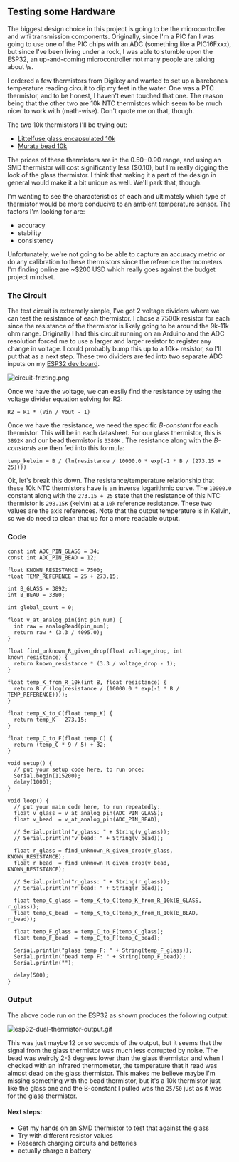 ## Testing some Hardware

  

The biggest design choice in this project is going to be the microcontroller and wifi transmission components. Originally, since I'm a PIC fan I was going to use one of the PIC chips with an ADC (something like a PIC16Fxxx), but since I've been living under a rock, I was able to stumble upon the ESP32, an up-and-coming microcontroller not many people are talking about \\s.

  

I ordered a few thermistors from Digikey and wanted to set up a barebones temperature reading circuit to dip my feet in the water. One was a PTC thermistor, and to be honest, I haven't even touched that one. The reason being that the other two are 10k NTC thermistors which seem to be much nicer to work with (math-wise). Don't quote me on that, though.

  

The two 10k thermistors I'll be trying out:

*   [Littelfuse glass encapsulated 10k](https://www.digikey.com/en/products/detail/littelfuse-inc/103FG1K/4027447)
*   [Murata bead 10k](https://www.digikey.com/en/products/detail/murata-electronics/NXFT15XH103FA1B025/5797781)

  

The prices of these thermistors are in the $0.50-$0.90 range, and using an SMD thermistor will cost significantly less ($0.10), but I'm really digging the look of the glass thermistor. I think that making it a part of the design in general would make it a bit unique as well. We'll park that, though.

  

I'm wanting to see the characteristics of each and ultimately which type of thermistor would be more conducive to an ambient temperature sensor. The factors I'm looking for are:

*   accuracy
*   stability
*   consistency

  

Unfortunately, we're not going to be able to capture an accuracy metric or do any calibration to these thermistors since the reference thermometers I'm finding online are ~$200 USD which really goes against the budget project mindset.

  

### The Circuit

The test circuit is extremely simple, I've got 2 voltage dividers where we can test the resistance of each thermistor. I chose a 7500k resistor for each since the resistance of the thermistor is likely going to be around the 9k-11k ohm range. Originally I had this circuit running on an Arduino and the ADC resolution forced me to use a larger and larger resistor to register any change in voltage. I could probably bump this up to a 10k+ resistor, so I'll put that as a next step. These two dividers are fed into two separate ADC inputs on my [ESP32 dev board](https://www.digikey.com/en/products/detail/espressif-systems/ESP32-PICO-KIT/9381703).

  

![circuit-frizting.png](/wifi-thermometer/circuit-fritzing.png)

  

Once we have the voltage, we can easily find the resistance by using the voltage divider equation solving for R2:

<pre><code class="language-clike">R2 = R1 * (Vin / Vout - 1)</code></pre>

Once we have the resistance, we need the specific _B-constant_ for each thermistor. This will be in each datasheet. For our glass thermistor, this is `3892K` and our bead thermistor is `3380K` . The resistance along with the _B-constants_ are then fed into this formula:

<pre><code class="language-clike">temp_kelvin = B / (ln(resistance / 10000.0 * exp(-1 * B / (273.15 + 25))))</code></pre>

Ok, let's break this down. The resistance/temperature relationship that these 10k NTC thermistors have is an inverse logarithmic curve. The `10000.0` constant along with the `273.15 + 25` state that the resistance of this NTC thermistor is `298.15K` (kelvin) at a `10k` reference resistance. These two values are the axis references. Note that the output temperature is in Kelvin, so we do need to clean that up for a more readable output.

### Code

<pre class="line-numbers"><code class="language-clike">const int ADC_PIN_GLASS = 34;
const int ADC_PIN_BEAD = 12;

float KNOWN_RESISTANCE = 7500;
float TEMP_REFERENCE = 25 + 273.15;

int B_GLASS = 3892;
int B_BEAD = 3380;

int global_count = 0;

float v_at_analog_pin(int pin_num) {
  int raw = analogRead(pin_num);
  return raw * (3.3 / 4095.0);
}

float find_unknown_R_given_drop(float voltage_drop, int known_resistance) {
  return known_resistance * (3.3 / voltage_drop - 1);
}

float temp_K_from_R_10k(int B, float resistance) {
  return B / (log(resistance / (10000.0 * exp(-1 * B / TEMP_REFERENCE))));
}

float temp_K_to_C(float temp_K) {
  return temp_K - 273.15;
}

float temp_C_to_F(float temp_C) {
  return (temp_C * 9 / 5) + 32;
}

void setup() {
  // put your setup code here, to run once:
  Serial.begin(115200);
  delay(1000);
}

void loop() {
  // put your main code here, to run repeatedly:
  float v_glass = v_at_analog_pin(ADC_PIN_GLASS);
  float v_bead  = v_at_analog_pin(ADC_PIN_BEAD);

  // Serial.println("v_glass: " + String(v_glass));
  // Serial.println("v_bead: " + String(v_bead));

  float r_glass = find_unknown_R_given_drop(v_glass, KNOWN_RESISTANCE);
  float r_bead  = find_unknown_R_given_drop(v_bead,  KNOWN_RESISTANCE);

  // Serial.println("r_glass: " + String(r_glass));
  // Serial.println("r_bead: " + String(r_bead));

  float temp_C_glass = temp_K_to_C(temp_K_from_R_10k(B_GLASS, r_glass));
  float temp_C_bead  = temp_K_to_C(temp_K_from_R_10k(B_BEAD,  r_bead));

  float temp_F_glass = temp_C_to_F(temp_C_glass);
  float temp_F_bead  = temp_C_to_F(temp_C_bead);

  Serial.println("glass temp F: " + String(temp_F_glass));
  Serial.println("bead temp F: " + String(temp_F_bead));
  Serial.println("");

  delay(500);
}</code></pre>

### Output

The above code run on the ESP32 as shown produces the following output:

![esp32-dual-thermistor-output.gif](/wifi-thermometer/esp32-dual-thermistor-output.gif)

  

This was just maybe 12 or so seconds of the output, but it seems that the signal from the glass thermistor was much less corrupted by noise. The bead was weirdly 2-3 degrees lower than the glass thermistor and when I checked with an infrared thermometer, the temperature that it read was almost dead on the glass thermistor. This makes me believe maybe I'm missing something with the bead thermistor, but it's a 10k thermistor just like the glass one and the B-constant I pulled was the `25/50` just as it was for the glass thermistor.

  

#### Next steps:

*   Get my hands on an SMD thermistor to test that against the glass
*   Try with different resistor values
*   Research charging circuits and batteries
*   actually charge a battery

